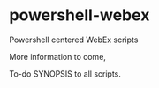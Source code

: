 # powershell-webex
Powershell centered WebEx scripts

More information to come, 

To-do
SYNOPSIS to all scripts.

